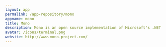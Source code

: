 ```yaml
---
layout: app
permalink: /app-repository/mono
appname: mono
title: Mono
description: Mono is an open source implementation of Microsoft's .NET Framework.
avatar: /icons/terminal.png
website: http://www.mono-project.com/
---
```


